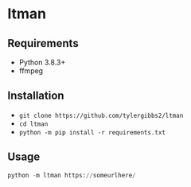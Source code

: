 # ltman


## Requirements

- Python 3.8.3+
- ffmpeg

## Installation

- `git clone https://github.com/tylergibbs2/ltman`
- `cd ltman`
- `python -m pip install -r requirements.txt`

## Usage

```py
python -m ltman https://someurlhere/
```
